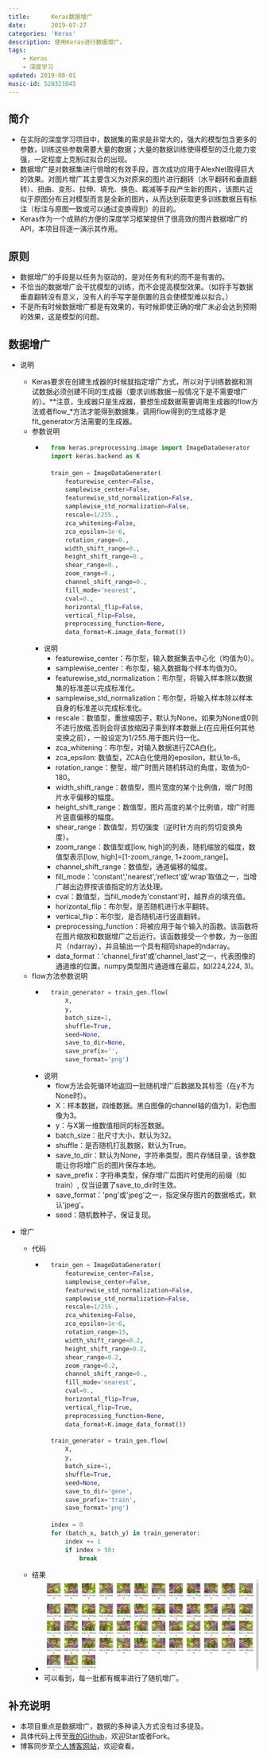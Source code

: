 ```yaml
---
title:      Keras数据增广
date:       2019-07-27
categories: 'Keras'
description: 使用Keras进行数据增广。
tags:
    - Keras
    - 深度学习
updated: 2019-08-01
music-id: 528321045
---
```

## 简介
- 在实际的深度学习项目中，数据集的需求是非常大的，强大的模型包含更多的参数，训练这些参数需要大量的数据；大量的数据训练使得模型的泛化能力变强，一定程度上克制过拟合的出现。
- 数据增广是对数据集进行倍增的有效手段，首次成功应用于AlexNet取得巨大的效果。对图片增广其主要含义为对原来的图片进行翻转（水平翻转和垂直翻转）、扭曲、变形、拉伸、填充、换色、裁减等手段产生新的图片，该图片近似于原图分布且对模型而言是全新的图片，从而达到获取更多训练数据且有标注（标注与原图一致或可以通过变换得到）的目的。
- Keras作为一个成熟的方便的深度学习框架提供了很高效的图片数据增广的API，本项目将逐一演示其作用。
## 原则
- 数据增广的手段是以任务为驱动的，是对任务有利的而不是有害的。
- 不恰当的数据增广会干扰模型的训练，而不会提高模型效果。（如将手写数据垂直翻转没有意义，没有人的手写字是倒置的且会使模型难以拟合。）
- 不是所有时候数据增广都是有效果的，有时候即使正确的增广未必会达到预期的效果，这是模型的问题。
## 数据增广
- 说明
  - Keras要求在创建生成器的时候就指定增广方式，所以对于训练数据和测试数据必须创建不同的生成器（要求训练数据一般情况下是不需要增广的）。**注意，生成器只是生成器，要想生成数据需要调用生成器的flow方法或者flow_\*方法才能得到数据集，调用flow得到的生成器才是fit_generator方法需要的生成器。
  - 参数说明
    - ```python
        from keras.preprocessing.image import ImageDataGenerator
        import keras.backend as K

        train_gen = ImageDataGenerator(
            featurewise_center=False,
            samplewise_center=False,
            featurewise_std_normalization=False,
            samplewise_std_normalization=False,
            rescale=1/255.,
            zca_whitening=False,
            zca_epsilon=1e-6,
            rotation_range=0.,
            width_shift_range=0.,
            height_shift_range=0.,
            shear_range=0.,
            zoom_range=0.,
            channel_shift_range=0.,
            fill_mode='nearest',
            cval=0.,
            horizontal_flip=False,
            vertical_flip=False,
            preprocessing_function=None,
            data_format=K.image_data_format())
        ```
    - 说明
      - featurewise_center：布尔型，输入数据集去中心化（均值为0）。
      - samplewise_center：布尔型，输入数据每个样本均值为0。
      - featurewise_std_normalization：布尔型，将输入样本除以数据集的标准差以完成标准化。
      - samplewise_std_normalization：布尔型，将输入样本除以样本自身的标准差以完成标准化。
      - rescale：数值型，重放缩因子，默认为None。如果为None或0则不进行放缩,否则会将该放缩因子乘到样本数据上(在应用任何其他变换之前），一般设定为1/255.用于图片归一化。
      - zca_whitening：布尔型，对输入数据进行ZCA白化。
      - zca_epsilon: 数值型，ZCA白化使用的eposilon，默认1e-6。
      - rotation_range：整型，增广时图片随机转动的角度，取值为0-180。
      - width_shift_range：数值型，图片宽度的某个比例值，增广时图片水平偏移的幅度。
      - height_shift_range：数值型，图片高度的某个比例值，增广时图片竖直偏移的幅度。
      - shear_range：数值型，剪切强度（逆时针方向的剪切变换角度）。
      - zoom_range：数值型或[low, high]的列表，随机缩放的幅度，数值型表示[low, high]=[1-zoom_range, 1+zoom_range]。
      - channel_shift_range：数值型，通道偏移的幅度。
      - fill_mode：'constant','nearest','reflect'或'wrap'取值之一，当增广越出边界按该值指定的方法处理。
      - cval：数值型，当fill_mode为'constant'时，越界点的填充值。
      - horizontal_flip：布尔型，是否随机进行水平翻转。
      - vertical_flip：布尔型，是否随机进行竖直翻转。
      - preprocessing_function：将被应用于每个输入的函数。该函数将在图片缩放和数据增广之后运行。该函数接受一个参数，为一张图片（ndarray），并且输出一个具有相同shape的ndarray。
      - data_format：'channel_first'或'channel_last'之一，代表图像的通道维的位置。numpy类型图片通道维在最后，如(224,224, 3)。
  - flow方法参数说明
    - ```python
        train_generator = train_gen.flow(
            X,
            y, 
            batch_size=1, 
            shuffle=True, 
            seed=None, 
            save_to_dir=None, 
            save_prefix='', 
            save_format='png')
        ```
    - 说明
      - flow方法会死循环地返回一批随机增广后数据及其标签（在y不为None时）。
      - X：样本数据，四维数据。黑白图像的channel轴的值为1，彩色图像为3。
      - y：与X第一维数值相同的标签数据。
      - batch_size：批尺寸大小，默认为32。
      - shuffle：是否随机打乱数据，默认为True。
      - save_to_dir：默认为None，字符串类型，图片存储目录，该参数能让你将增广后的图片保存本地。
      - save_prefix：字符串类型，保存增广后图片时使用的前缀（如train）, 仅当设置了save_to_dir时生效。
      - save_format：'png'或'jpeg'之一，指定保存图片的数据格式，默认'jpeg'。
      - seed：随机数种子，保证复现。

- 增广
  - 代码
    - ```python
        train_gen = ImageDataGenerator(
            featurewise_center=False,
            samplewise_center=False,
            featurewise_std_normalization=False,
            samplewise_std_normalization=False,
            rescale=1/255.,
            zca_whitening=False,
            zca_epsilon=1e-6,
            rotation_range=15,
            width_shift_range=0.2,
            height_shift_range=0.2,
            shear_range=0.2,
            zoom_range=0.2,
            channel_shift_range=0.,
            fill_mode='nearest',
            cval=0.,
            horizontal_flip=True,
            vertical_flip=True,
            preprocessing_function=None,
            data_format=K.image_data_format())

        train_generator = train_gen.flow(
            X,
            y, 
            batch_size=1, 
            shuffle=True, 
            seed=None, 
            save_to_dir='gene', 
            save_prefix='train', 
            save_format='png')

        index = 0
        for (batch_x, batch_y) in train_generator:
            index += 1
            if index > 50:
                break
        ```
  - 结果
    - ![](/asset/2019-07-27/rst.png)
    - 可以看到，每一批都有概率进行了随机增广。
## 补充说明
- 本项目重点是数据增广，数据的多种读入方式没有过多提及。
- 具体代码上传至[我的Github](https://github.com/luanshiyinyang/Tutorial/tree/Keras/DataAugmentation)，欢迎Star或者Fork。
- 博客同步至[个人博客网站](https://luanshiyinyang.github.io/)，欢迎查看。